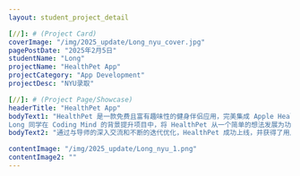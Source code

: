 ```yaml
---
layout: student_project_detail

[//]: # (Project Card)
coverImage: "/img/2025_update/Long_nyu_cover.jpg"
pagePostDate: "2025年2月5日"
studentName: "Long"
projectName: "HealthPet App"
projectCategory: "App Development"
projectDesc: "NYU录取"

[//]: # (Project Page/Showcase)
headerTitle: "HealthPet App"
bodyText1: "HealthPet 是一款免费且富有趣味性的健身伴侣应用，完美集成 Apple Health 数据，特别适配 Apple Watch 用户。​通过完成每日的运动目标，你不仅可以解锁并定制属于自己的虚拟宠物，还能收集各种有趣的道具和环境，提升你的生活质量。
Long 同学在 Coding Mind 的背景提升项目中，将 HealthPet 从一个简单的想法发展为功能完善的应用。"
bodyText2: "通过与导师的深入交流和不断的迭代优化，HealthPet 成功上线，并获得了用户的积极反馈。​这一过程不仅锻炼了 Long 同学的项目管理和技术能力，也为其申请 NYU 提供了坚实的基础。"

contentImage: "/img/2025_update/Long_nyu_1.png"
contentImage2: ""
---
```

